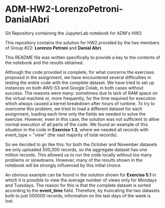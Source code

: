 # ADM-HW2-LorenzoPetroni-DanialAbri
Git Repository containing the JupyterLab notebook for ADM's HW2

This repository contains the solution for HW2 provided by the two members of Group #22: **Lorenzo Petroni** and **Danial Abri**.

This README file was written specifically to provide a key to the contents of the notebook and the results obtained.

Although the code provided is complete, for what concerns the exercises proposed in the assignment, we have encountered several difficulties in testing the entire code with the complete dataset.
We have tried to set up instances on both AWS-S3 and Google Colab, in both cases without success.
The reasons were many: sometimes due to lack of RAM space on the virtual machine or, more frequently, for the time required for execution which always caused a kernel breakdown after hours of runtime.
To try to overcome this problem, we tried to load a different dataset for each assignment, loading each time only the fields we needed to solve the exercise.
However, even in this case, the solution was not sufficient to allow normal execution of all parts of the code.
We found an example of this situation in the code in **Exercise 1.3**, where we needed all records with event_type = "view" (the vast majority of total records).

So we decided to go like this: for both the October and November datasets we only uploaded 500,000 records, so the aggregate dataset has one million records.
This allowed us to run the code locally without too many problems or slowdowns. 
However, many of the results shown in the notebook will be strongly influenced by this initial choice.

An obvious example can be found in the solution shown for **Exercise 5.1** in which it is possible to view the average number of views only for Mondays and Tuesdays.
The reason for this is that the complete dataset is sorted according to the **event_time** field. 
Therefore, by truncating the two datasets both to just 500000 records, information on the last days of the week is lost.

